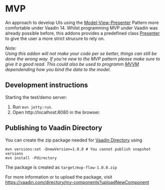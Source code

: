 # MVP

An approach to develop UIs using the [Model-View-Presenter](https://en.wikipedia.org/wiki/Model%E2%80%93view%E2%80%93presenter) Pattern more comfortable under Vaadin 14. Whilst programming MVP under Vaadin was already possible before, this addons provides a predefined class [Presenter](https://github.com/appreciated/mvp-flow/blob/master/src/main/java/com/github/appreciated/mvp/Presenter.java) to give the user a more strict strucure to rely on.

*Note:  
Using this addon will not make your code per se better, things can still be done the wrong way. 
If you're new to the MVP pattern please make sure to give it a good read.
This could also be used to programm [MVVM](https://en.wikipedia.org/wiki/Model%E2%80%93view%E2%80%93viewmodel) dependending how you bind the data to the model.*

## Development instructions

Starting the test/demo server:
1. Run `mvn jetty:run`.
2. Open http://localhost:8080 in the browser.

## Publishing to Vaadin Directory

You can create the zip package needed for [Vaadin Directory](https://vaadin.com/directory/) using
```
mvn versions:set -DnewVersion=1.0.0 # You cannot publish snapshot versions 
mvn install -Pdirectory
```

The package is created as `target/mvp-flow-1.0.0.zip`

For more information or to upload the package, visit https://vaadin.com/directory/my-components?uploadNewComponent
